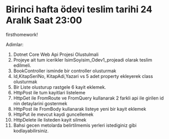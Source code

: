 # Birinci hafta ödevi teslim tarihi 24 Aralık Saat 23:00

firsthomework!

Adimlar: 
1. Dotnet Core Web Api Projesi Olustulmali 
2. Projeye ait tum icerikler IsimSoyisim_Odev1_projeadi olarak teslim edilmeli.  
3. BookController isminde bir controller olusturmak  
4. Id,KitapSeriNo, KitapAdi,Yazari vs 5 adet property ekleyerek class olusturmak  
5.  Bir  Liste olusturup rastgele 6 kayit eklemek.  
6. HttpPost ile tum kayitlari listeleme 
7. HttpGet ile FromRoute ve FromQuery kullanarak 2 farkli api ile girilen id nin detaylarini gostermek 
8. HttpPost ile FromBody kullanarak listeye yeni bir kayit eklemek  
9. HttpPut ile mevcut kaydi guncellemek  
10. HttpDelete ile listeden kayit silmek  
11. Bahsi gecen metolarda belirtilmemis yerleri istediginiz gibi kodlayabilirsiniz.


